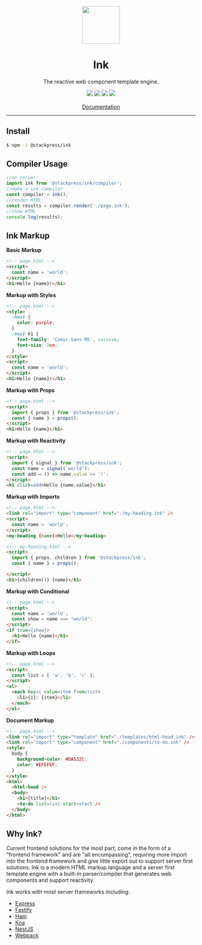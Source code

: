 <div align="center">
  <img src="https://stackpress.github.io/ink/ink-icon.png" width="100" />
  <h1>Ink</h1>
  <p>The reactive web component template engine.</p>
  <a href="https://www.npmjs.com/package/@stackpress/ink"><img src="https://img.shields.io/npm/v/%40stackpress%2Fink.svg?style=flat" /></a>
  <a href="https://github.com/stackpress/ink/blob/main/LICENSE"><img src="https://img.shields.io/badge/license-Apache%202.0-blue.svg?style=flat" /></a>
  <a href="https://github.com/stackpress/ink/commits/main/"><img src="https://img.shields.io/github/last-commit/stackpress/ink" /></a>
  <a href="https://github.com/stackpress/ink/blob/main/README.md#contributing"><img src="https://img.shields.io/badge/PRs-welcome-brightgreen.svg" /></a>
  <br />
  <br />
  <a href="https://stackpress.github.io/ink">Documentation</a>
  <br />
  <hr />
</div>

## Install

```bash
$ npm -i @stackpress/ink
```

## Compiler Usage

```js
//on server:
import ink from '@stackpress/ink/compiler';
//make a ink compiler
const compiler = ink();
//render HTML
const results = compiler.render('./page.ink');
//show HTML
console.log(results);
```

## Ink Markup

**Basic Markup**

```html
<!-- page.html -->
<script>
  const name = 'world';
</script>
<h1>Hello {name}!</h1>
```

**Markup with Styles**

```html
<!-- page.html -->
<style>
  :host {
    color: purple;
  }
  :host h1 {
    font-family: 'Comic Sans MS', cursive;
    font-size: 2em;
  }
</style>
<script>
  const name = 'world';
</script>
<h1>Hello {name}!</h1>
```

**Markup with Props**

```html
<!-- page.html -->
<script>
  import { props } from '@stackpress/ink';
  const { name } = props();
</script>
<h1>Hello {name}</h1>
```

**Markup with Reactivity**

```html
<!-- page.html -->
<script>
  import { signal } from '@stackpress/ink';
  const name = signal('world');
  const add = () => name.value += '!';
</script>
<h1 click=add>Hello {name.value}</h1>
```

**Markup with Imports**

```html
<!-- page.html -->
<link rel="import" type="component" href="./my-heading.ink" />
<script>
  const name = 'world';
</script>
<my-heading {name}>Hello</my-heading>
```

```html
<!-- my-heading.html -->
<script>
  import { props, children } from '@stackpress/ink';
  const { name } = props();

</script>
<h1>{children()} {name}</h1>
```

**Markup with Conditional**

```html
<!-- page.html -->
<script>
  const name = 'world';
  const show = name === "world";
</script>
<if true={show}>
  <h1>Hello {name}</h1>
</if>
```

**Markup with Loops**

```html
<!-- page.html -->
<script>
  const list = [ 'a', 'b', 'c' ];
</script>
<ul>
  <each key=i value=item from=list>
    <li>{i}: {item}</li>
  </each>
</ul>
```

**Document Markup**

```html
<!-- page.html -->
<link rel="import" type="template" href="./templates/html-head.ink" />
<link rel="import" type="component" href="./components/to-do.ink" />
<style>
  body { 
    background-color: #DA532C; 
    color: #EFEFEF; 
  }
</style>
<html>
  <html-head />
  <body>
    <h1>{title}</h1>
    <to-do list=list start=start />
  </body>
</html>
```

## Why Ink?

Current frontend solutions for the most part, come in the form of a 
"frontend framework" and are "all encompassing", requiring more import 
into the frontend framework and give little export out to support server 
first solutions. Ink is a modern HTML markup language and a server 
first template engine with a built-in parser/compiler that generates 
web components and support reactivity. 

Ink works with most server frameworks including:

 - [Express](https://github.com/stackpress/ink/tree/main/examples/with-express)
 - [Fastify](https://github.com/stackpress/ink/tree/main/examples/with-fastify)
 - [Hapi](https://github.com/stackpress/ink/tree/main/examples/with-hapi)
 - [Koa](https://github.com/stackpress/ink/tree/main/examples/with-koa)
 - [NestJS](https://github.com/stackpress/ink/tree/main/examples/with-nest)
 - [Webpack](https://github.com/stackpress/ink/tree/main/examples/with-webpack)
